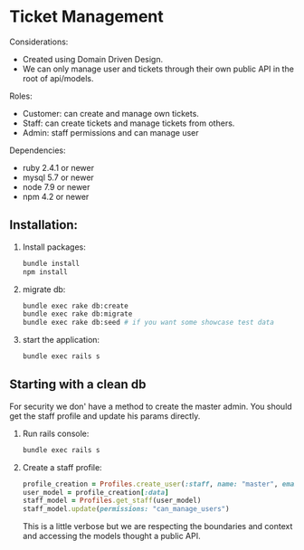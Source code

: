 # Ticket Management

Considerations:
- Created using Domain Driven Design.
- We can only manage user and tickets through their own public API in the root of api/models.

Roles: 

- Customer: can create and manage own tickets.
- Staff: can create tickets and manage tickets from others.
- Admin: staff permissions and can manage user

Dependencies: 

- ruby 2.4.1 or newer
- mysql 5.7 or newer
- node 7.9 or newer
- npm 4.2 or newer

## Installation:

1. Install packages:
      ```bash
      bundle install
      npm install
      ```
2. migrate db:
      ```bash
      bundle exec rake db:create
      bundle exec rake db:migrate
      bundle exec rake db:seed # if you want some showcase test data
      ```
      
3. start the application:

      ```bash
      bundle exec rails s
      ```
      
## Starting with a clean db

For security we don' have a method to create the master admin. You should get the staff profile and update his params directly.

1. Run rails console:
      ```bash
      bundle exec rails s
      ```
      
2. Create a staff profile:
      
      ```ruby
      profile_creation = Profiles.create_user(:staff, name: "master", email: "master@test.com", password: "changeme")
      user_model = profile_creation[:data]
      staff_model = Profiles.get_staff(user_model)
      staff_model.update(permissions: "can_manage_users")
      ```
      This is a little verbose but we are respecting the boundaries and context and accessing the models thought a public API.
      